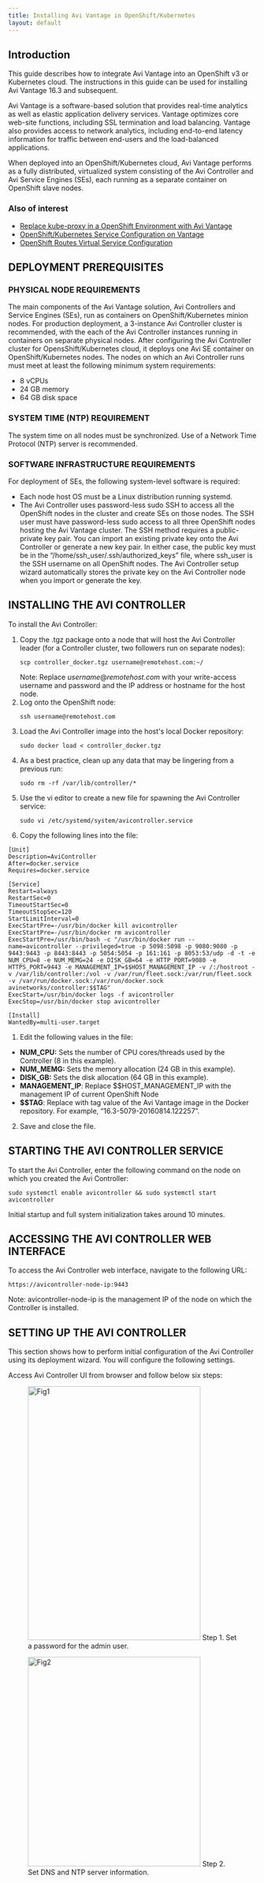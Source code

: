 ```yaml
---
title: Installing Avi Vantage in OpenShift/Kubernetes
layout: default
---
```

## Introduction

This guide describes how to integrate Avi Vantage into an OpenShift v3 or Kubernetes cloud. The instructions in this guide can be used for installing Avi Vantage 16.3 and subsequent.

Avi Vantage is a software-based solution that provides real-time analytics as well as elastic application delivery services. Vantage optimizes core web-site functions, including SSL termination and load balancing. Vantage also provides access to network analytics, including end-to-end latency information for traffic between end-users and the load-balanced applications.

When deployed into an OpenShift/Kubernetes cloud, Avi Vantage performs as a fully distributed, virtualized system consisting of the Avi Controller and Avi Service Engines (SEs), each running as a separate container on OpenShift slave nodes.

### Also of interest

* <a href="/replace-kube-proxy-in-openshift-environment-with-avi-vantage/"><span style="font-weight: 400;">Replace kube-proxy in a OpenShift Environment with Avi Vantage</span></a>
* <a href="/openshiftkubernetes-service-configuration-in-vantage/"><span style="font-weight: 400;">OpenShift/Kubernetes Service Configuration on Vantage</span></a>
* <a href="/openshift-routes-virtual-service-configuration/">OpenShift Routes Virtual Service Configuration</a> 

## DEPLOYMENT PREREQUISITES

### PHYSICAL NODE REQUIREMENTS

The main components of the Avi Vantage solution, Avi Controllers and Service Engines (SEs), run as containers on OpenShift/Kubernetes minion nodes. For production deployment, a 3-instance Avi Controller cluster is recommended, with the each of the Avi Controller instances running in containers on separate physical nodes. After configuring the Avi Controller cluster for OpensShift/Kubernetes cloud, it deploys one Avi SE container on OpenShift/Kubernetes nodes. The nodes on which an Avi Controller runs must meet at least the following minimum system requirements:

* 8 vCPUs
* 24 GB memory
* 64 GB disk space 

### SYSTEM TIME (NTP) REQUIREMENT

The system time on all nodes must be synchronized. Use of a Network Time Protocol (NTP) server is recommended.

### SOFTWARE INFRASTRUCTURE REQUIREMENTS

For deployment of SEs, the following system-level software is required:

* Each node host OS must be a Linux distribution running systemd.
* The Avi Controller uses password-less sudo SSH to access all the OpenShift nodes in the cluster and create SEs on those nodes. The SSH user must have password-less sudo access to all three OpenShift nodes hosting the Avi Vantage cluster. The SSH method requires a public-private key pair. You can import an existing private key onto the Avi Controller or generate a new key pair. In either case, the public key must be in the “/home/ssh_user/.ssh/authorized_keys” file, where ssh_user is the SSH username on all OpenShift nodes. The Avi Controller setup wizard automatically stores the private key on the Avi Controller node when you import or generate the key. 

## INSTALLING THE AVI CONTROLLER

To install the Avi Controller:
<ol> 
 <li>Copy the .tgz package onto a node that will host the Avi Controller leader (for a Controller cluster, two followers run on separate nodes):<br> <pre crayon="false" class="command-line language-bash" data-prompt=": >"><code>scp controller_docker.tgz username@remotehost.com:~/</code></pre> Note: Replace <em>username</em>@<em>remotehost.com</em> with your write-access username and password and the IP address or hostname for the host node.</li> 
 <li>Log onto the OpenShift node:<br> <pre crayon="false" class="command-line language-bash" data-prompt=": >"><code>ssh username@remotehost.com</code></pre></li> 
 <li>Load the Avi Controller image into the host's local Docker repository:<br> <pre crayon="false" class="command-line language-bash" data-prompt=": >"><code>sudo docker load &lt; controller_docker.tgz</code></pre></li> 
 <li>As a best practice, clean up any data that may be lingering from a previous run:<br> <pre crayon="false" class="command-line language-bash" data-prompt=": >"><code>sudo rm -rf /var/lib/controller/*</code></pre></li> 
 <li>Use the vi editor to create a new file for spawning the Avi Controller service:<br> <pre crayon="false" class="command-line language-bash" data-prompt=": >"><code>sudo vi /etc/systemd/system/avicontroller.service</code></pre></li> 
 <li>Copy the following lines into the file:</li> 
</ol> 

 

<pre><code class="language-yaml">[Unit]
Description=AviController
After=docker.service
Requires=docker.service

[Service]
Restart=always
RestartSec=0
TimeoutStartSec=0
TimeoutStopSec=120
StartLimitInterval=0
ExecStartPre=-/usr/bin/docker kill avicontroller
ExecStartPre=-/usr/bin/docker rm avicontroller
ExecStartPre=/usr/bin/bash -c "/usr/bin/docker run --name=avicontroller --privileged=true -p 5098:5098 -p 9080:9080 -p 9443:9443 -p 8443:8443 -p 5054:5054 -p 161:161 -p 8053:53/udp -d -t -e NUM_CPU=8 -e NUM_MEMG=24 -e DISK_GB=64 -e HTTP_PORT=9080 -e HTTPS_PORT=9443 -e MANAGEMENT_IP=$$HOST_MANAGEMENT_IP -v /:/hostroot -v /var/lib/controller:/vol -v /var/run/fleet.sock:/var/run/fleet.sock -v /var/run/docker.sock:/var/run/docker.sock avinetworks/controller:$$TAG"
ExecStart=/usr/bin/docker logs -f avicontroller
ExecStop=/usr/bin/docker stop avicontroller

[Install]
WantedBy=multi-user.target</code></pre> 

1. Edit the following values in the file:

* **NUM_CPU:** Sets the number of CPU cores/threads used by the Controller (8 in this example).
* **NUM_MEMG:** Sets the memory allocation (24 GB in this example).
* **DISK_GB:** Sets the disk allocation (64 GB in this example).
* **MANAGEMENT_IP**: Replace $$HOST_MANAGEMENT_IP with the management IP of current OpenShift Node
* **$$TAG**: Replace with tag value of the Avi Vantage image in the Docker repository. For example, “16.3-5079-20160814.122257”. 

2. Save and close the file.

## STARTING THE AVI CONTROLLER SERVICE

To start the Avi Controller, enter the following command on the node on which you created the Avi Controller:

<pre class="command-line language-bash" data-prompt=": >"><code>sudo systemctl enable avicontroller &amp;&amp; sudo systemctl start avicontroller</code></pre> 

Initial startup and full system initialization takes around 10 minutes.

## ACCESSING THE AVI CONTROLLER WEB INTERFACE

To access the Avi Controller web interface, navigate to the following URL:

<code>https://avicontroller-node-ip:9443</code>

Note: avicontroller-node-ip is the management IP of the node on which the Controller is installed.

## SETTING UP THE AVI CONTROLLER

This section shows how to perform initial configuration of the Avi Controller using its deployment wizard. You will configure the following settings.

Access Avi Controller UI from browser and follow below six steps:

<figure class="thumbnail wp-caption alignleft"> <a href="img/Fig1.png"><img class="wp-image-11586" src="img/Fig1.png" alt="Fig1" width="350" height="515"></a>  
<figcapture> Step 1. Set a password for the admin user. 
</figcapture>
</figure> 
<figure class="thumbnail wp-caption alignright"> <img class="wp-image-11588" src="img/Fig2.png" alt="Fig2" width="350" height="425">  
<figcapture> Step 2. Set DNS and NTP server information. 
</figcapture>
</figure> 

 

 

 

 

 

 

 

 

 

 

 

 

 

 

 

 

 

 

 

 

<figure class="thumbnail wp-caption alignright"> <a href="img/Fig3.png"><img class="wp-image-11589" src="img/Fig3.png" alt="Fig3" width="350" height="491"></a>  
<figcapture> Step 4. Select No Orchestrator as infrastructure type. 
</figcapture>
</figure> 
<figure class="thumbnail wp-caption alignleft"> <a href="img/email_SMTP_settings.png"><img class="wp-image-20544" src="img/email_SMTP_settings.png" alt="email_SMTP_settings" width="350" height="311"></a>  
<figcapture> Step 3. Email and SMTP information 
</figcapture>
</figure> 

 

 

 

 

 

 

 

 

 

 

 

 

 

 

 

 

 

 

 

<figure class="thumbnail wp-caption alignleft"> <a href="img/Fig4-1.png"><img class="wp-image-17206" src="img/Fig4-1.png" width="350" height="266"></a>  
<figcapture> Step 5. Click Next. 
</figcapture>
</figure> 
<figure class="thumbnail wp-caption alignright"> <a href="img/Fig5.png"><img class="wp-image-11591" src="img/Fig5.png" alt="Fig5" width="350" height="270"></a>  
<figcapture> Step 6. Respond ‘No’ to the multiple tenants question. 
</figcapture>
</figure> 

 

 

 

 

 

 

 

 

 

 

 

 

## CONFIGURE NETWORKS

Configure a subnet and IP address pool for intra-cluster/east-west traffic and a subnet and IP address pool for external/north-south traffic. These IP addresses will be used as service virtual IPs (VIPs) or cluster IPs. The east-west subnet is an overlay or virtual subnet. The north-south subnet is the underlay subnet to which all the nodes/minions are connected. Use unused or spare IP addresses from the underlay subnet for the north-south VIP address pool.

Configure east-west networks and subnet for virtual services handling east-west traffic and NorthSouth subnet for virtual services handling client / north-south traffic as follows:

<figure class="thumbnail wp-caption alignleft"> <a href="img/Fig6.png"><img class="wp-image-11593" src="img/Fig6.png" alt="Fig6" width="650" height="168"></a>  
<figcapture> Step 6. Navigate to Infrastructure &gt; Networks and click Create. 
</figcapture>
</figure> 

 

 

 

 

<figure class="thumbnail wp-caption alignleft"> <a href="img/Fig7-1.png"><img class="wp-image-12599" src="img/Fig7-1.png" width="649" height="438"></a>  
<figcapture> Step 7. Create east-west network and add subnet with static IP range for IPs to be used by east-west virtual services. 
</figcapture>
</figure> 

 

 

 

 

 

 

 

 

 

 

 

 

 

 

 

 

 

 

 

 

 

Avi provides a drop-in replacement for kube-proxy for east-west services. There are 2 options for the subnet from which virtual IPs for east-west services are allocated.

OpenShift/Kubernetes allocates cluster IPs for east-west services from a virtual subnet.  Avi can use the same cluster IPs allocated by OpenShift/Kubernetes and provider east-west proxy services. Standard tools such as oc/kubernetes display cluster IPs for services, so display and troubleshooting become easier. However, this requires that kube-proxy be disabled in the cluster on all nodes. 

Alternately, Avi can be configured to provide east-west services on a non-overlapping virtual subnet different from the cluster IP subnet.

Kube-proxy is enabled:You must use a different subnet than the cluster IP subnet. The example above uses <a href="http://172.50.0.0/16"><span class="s3">172.50.0.0/16</span></a>. The link local subnet <a href="http://169.254.0.0/16"><span class="s3">169.254.0.0/16</span></a> can be used too.

Kube-proxy is disabled:<a href="/replace-kube-proxy-in-openshift-environment-with-avi-vantage/"> This KB</a> explains how to disable kube-proxy. With kube-proxy disabled, there's a choice of either using a separate subnet for east-west VIPs or using the same VIPs as cluster IPs allocated by OpenShift/Kubernetes.

    **To use the same VIPs as cluster IPs: **Enter the same subnet as the cluster IP subnet e.g. <a href="http://172.30.0.0/16"><span class="s3">172.30.0.0/16</span></a> and use the first address 172.30.0.1 in the "Add static IP address pool" box. East-West services simply use the allocated cluster IP as VIPs.

   **To use a different subnet for VIPs for east-west services: **Enter the subnet information and create a IP address pool from the subnet. East-west services will be allocated VIPs from this IPAM pool.

<figure class="thumbnail wp-caption alignleft"> <a href="img/Fig8.png"><img class="wp-image-11596" src="img/Fig8.png" alt="Fig8" width="650" height="436"></a>  
<figcapture> Step 8. Create NorthSouth network and add subnet with static IP range for IPs to be used by north-south virtual services. 
</figcapture>
</figure> 

 

 

 

 

 

 

 

 

 

 

 

 

 

 

 

 

 

## CONFIGURE IPAM/DNS PROFILE

The Avi Controller provides internal IPAM and DNS services for VIP allocation and service discovery. Configure the IPAM/DNS profile as follows:

<figure class="thumbnail wp-caption alignleft"> <a href="img/Fig9.png"><img class="wp-image-11602" src="img/Fig9.png" alt="Fig9" width="650" height="119"></a>  
<figcapture> Step 9. Navigate to Templates > Profile > IPAM/DNS Profile and click Create. 
</figcapture>
</figure> 

 

 

 

 

 

 

 

Create the EastWest profile:

<figure class="thumbnail wp-caption alignleft"> <a href="img/Fig10.png"><img class="wp-image-11603" src="img/Fig10.png" alt="Fig10" width="350" height="401"></a>  
<figcapture> Step 10. Select Type: Internal. Click on Add DNS Service Domain and enter desired service domain name. Click Next. 
</figcapture>
</figure> 

 

 

 

 

 

 

 

 

 

 

 

 

 

 

 

 

 

 

<figure class="thumbnail wp-caption alignleft"> <a href="img/Fig11.png"><img class="wp-image-11604" src="img/Fig11.png" alt="Fig11" width="350" height="401"></a>  
<figcapture> Step 11. Select Useable Network as EastWest network configured in previous section. 
</figcapture>
</figure> 

 

 

 

 

 

 

 

 

 

 

 

 

 

 

 

 

 

Create the NorthSouth profile:

<figure class="thumbnail wp-caption alignleft"> <a href="img/Fig12-1.png"><img class="wp-image-11609" src="img/Fig12-1.png" alt="Fig12" width="350" height="401"></a>  
<figcapture> Step 12. Select Type: Internal. Click on Add DNS Service Domain and enter desired service domain name. Click Next. 
</figcapture>
</figure> 

 

 

 

 

 

 

 

 

 

 

 

 

 

 

 

 

 

 

<figure class="thumbnail wp-caption alignleft"> <a href="img/Fig13-2.png"><img class="wp-image-11610" src="img/Fig13-2.png" alt="Fig13" width="350" height="400"></a>  
<figcapture> Step 13. Select Useable network as NorthSouth network configured in previous section 
</figcapture>
</figure> 

 

 

 

 

 

 

 

 

 

 

 

 

 

 

 

 

 

## CONFIGURE SSH USER

The Avi Controller needs to be configured with an SSH key pair that provides passwordless sudo access to all the nodes. On OpenShift, this key pair can be the same private key which is used to install OpenShift. These keys are used by the Avi Controller to SSH to OpenShift nodes and deploy Avi Service Engines. The private key is usually located at ~/.ssh/id_rsa, for example, to copy out the default key from the OpenShift master:

* SSH to Master node. 

<pre class="command-line language-bash" data-prompt=": >"><code>ssh username@os_master_ip</code></pre> 
* Run below command and copy the contents of key file (id_rsa) 

<pre class="command-line language-bash" data-prompt=": >"><code>cat ~/.ssh/id_rsa</code></pre> 
* On Avi Controller, navigate to Administration &gt; Settings &gt; SSH Key Settings and click Create.
* Enter the SSH username.
* Select Import Private Key.
* As shown below, paste the key copied in step above. <a href="img/Fig16-1.png"><img class="alignnone wp-image-11618" src="img/Fig16-1.png" alt="Fig16" width="650" height="436"></a>
* Click Save. 

## CONFIGURE CERTIFICATES

* Use SCP to copy SSL client OpenShift certificate files from the master node. On OpenShift master nodes, the certificates are installed at /etc/origin/master. On Kubernetes master nodes, the certificates are installed at /etc/kubernetes/pki. If the Kubernetes API server is unauthenticated, this step can be skipped. 

<pre class="command-line language-bash" data-prompt=": >"><code>scp username@os_master_ip:/etc/origin/master/admin.crt
scp username@os_master_ip:/etc/origin/master/admin.key
scp username@os_master_ip:/etc/origin/master/ca.crt .</code></pre> 
* On Avi Controller, navigate to Templates &gt; Security &gt; SSL/TLS Certificates. <a href="img/Fig17-2.png"><img class="alignnone wp-image-11620" src="img/Fig17-2.png" alt="Fig17" width="650" height="93"></a>
* Click Create and select Root/Intermediate CA.  
    * Name the cert and upload ca.crt file.
    * Click Validate. 
<a href="img/Fig18-1.png"><img class="alignnone wp-image-11621" src="img/Fig18-1.png" alt="Fig18" width="650" height="438"></a>
    * Click Import to save.
* Click Create and select Application Certificate.  
    * Name the certificate
    * Select Import under Type
    * Under ‘Key (PEM) or PKCS12’ upload admin.key
    * Under ‘Certificate’ upload admin.crt
    * Click Validate. <a href="img/Fig19.png"><img class="alignnone size-full wp-image-11622" src="img/Fig19.png" alt="Fig19" width="2174" height="1456"></a>
    * Click Import to save. 

## CONFIGURE OPENSHIFT/KUBERNETES CLOUD

This section describes the configuration of the OpenShift/Kubernetes cloud. Here we are assuming that kube-proxy is disabled on OpenShift/Kubernetes nodes and the user is using Avi’s internal DNS/IPAM.

* Navigate to Infrastructure > Clouds.
* Edit Default-Cloud.                                <img class="wp-image-11623 alignnone" src="img/Fig14.png" alt="Fig14" width="650" height="139"> 
* Select OpenShift as infrastructure type and click Next.                           <a href="img/Fig15.png"><img class="wp-image-11624 alignnone" src="img/Fig15.png" alt="Fig15" width="450" height="302"></a> 
* Make sure ‘Enable Event Subscription’ is selected.
* Select ‘Client TLS Key and Certificate’ and ‘CA TLS Key and Certificate’ from dropdown, if authentication is enabled.
* Enter the OpenShift/Kubernetes API URL in the format shown below.<a href="img/Screen-Shot-2016-08-25-at-2.03.59-PM.png"><img class="wp-image-12506 alignright" src="img/Screen-Shot-2016-08-25-at-2.03.59-PM.png" width="645" height="432"></a>
* Click Next. 
<a href="img/Screen-Shot-2016-10-27-at-10.24.52-AM.png"><img class="alignright wp-image-17201" src="img/Screen-Shot-2016-10-27-at-10.24.52-AM.png" alt="edit the default cloud" width="645" height="338"></a>
* Select SSH user configured previously.
* Check "Cluster user overlay SDN" for overlay-based networking for the cluster, such as OpenShift, Nuage, Weave, etc.
* Click Next. 

 

 

 

 

 

 

 

 

 

 

 

 

 

 

* Set ‘Proxy Service Placement Subnet’ same as EastWest subnet configured earlier.
* If kube-proxy is disabled, check the “Use Cluster IP of service as VIP for East/West”. If kube-proxy is enabled, uncheck “Use Cluster IP of service as VIP for East/West”. This <a href="/replace-kube-proxy-in-openshift-environment-with-avi-vantage/"><span style="font-weight: 400;">KB</span></a>describes how kube-proxy can be disabled.
* Set IPAM Profile from dropdown as shown.<a href="img/Screen-Shot-2016-08-26-at-9.32.40-PM.png"><img class="alignnone wp-image-12617 size-full" src="img/Screen-Shot-2016-08-26-at-9.32.40-PM.png" width="2160" height="1452"></a>
* Click Save. 

The cloud status will show green (placement ready).<a href="img/Screen-Shot-2016-08-25-at-2.14.50-PM.png"><img class="alignnone size-full wp-image-12508" src="img/Screen-Shot-2016-08-25-at-2.14.50-PM.png" alt="Screen Shot 2016-08-25 at 2.14.50 PM" width="2784" height="440"></a>

It will take around 5 min for the Avi Controller to download the SE docker image and start the containers.

<a href="img/Screen-Shot-2016-08-25-at-2.17.04-PM.png"><img class="alignnone size-full wp-image-12510" src="img/Screen-Shot-2016-08-25-at-2.17.04-PM.png" alt="Screen Shot 2016-08-25 at 2.17.04 PM" width="2784" height="866"></a>

 

## NEXT STEPS

Refer to “<a href="/replace-kube-proxy-in-openshift-environment-with-avi-vantage/"><span style="font-weight: 400;">Replace kube-proxy in a OpenShift Environment with Avi Vantage</span></a>” to learn how to disable kube-proxy in a OpenShift environment

Refer to “<a href="/openshiftkubernetes-service-configuration-in-vantage/"><span style="font-weight: 400;">OpenShift/Kubernetes Service Configuration on Vantage</span></a>” to learn how to create services and test traffic.

Refer to “<a href="/openshift-routes-virtual-service-configuration/"><span style="font-weight: 400;">OpenShift Routes Virtual Service configuration</span></a>” to learn how to create and test traffic with OpenShift routes.
